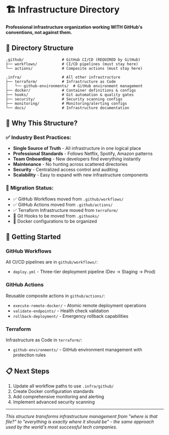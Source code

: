 # 🏗️ Infrastructure Directory

**Professional infrastructure organization working WITH GitHub's conventions, not against them.**

## 📂 Directory Structure

```
.github/                 # GitHub CI/CD (REQUIRED by GitHub)
├── workflows/           # CI/CD pipelines (must stay here)
└── actions/             # Composite actions (must stay here)

.infra/                  # All other infrastructure
├── terraform/           # Infrastructure as Code
│   └── github-environments/  # GitHub environment management
├── docker/              # Container definitions & configs
├── hooks/               # Git automation & quality gates
├── security/            # Security scanning configs
├── monitoring/          # Monitoring/alerting configs
└── docs/                # Infrastructure documentation
```

## 🎯 Why This Structure?

### ✅ **Industry Best Practices:**
- **Single Source of Truth** - All infrastructure in one logical place
- **Professional Standards** - Follows Netflix, Spotify, Amazon patterns
- **Team Onboarding** - New developers find everything instantly
- **Maintenance** - No hunting across scattered directories
- **Security** - Centralized access control and auditing
- **Scalability** - Easy to expand with new infrastructure components

### 🔄 **Migration Status:**
- ✅ GitHub Workflows moved from `.github/workflows/`
- ✅ GitHub Actions moved from `.github/actions/`
- ✅ Terraform Infrastructure moved from `terraform/`
- 🔄 Git Hooks to be moved from `.githooks/`
- 🔄 Docker configurations to be organized

## 🚀 **Getting Started**

### GitHub Workflows
All CI/CD pipelines are in `github/workflows/`:
- `deploy.yml` - Three-tier deployment pipeline (Dev → Staging → Prod)

### GitHub Actions  
Reusable composite actions in `github/actions/`:
- `execute-remote-docker/` - Atomic remote deployment operations
- `validate-endpoints/` - Health check validation
- `rollback-deployment/` - Emergency rollback capabilities

### Terraform
Infrastructure as Code in `terraform/`:
- `github-environments/` - GitHub environment management with protection rules

## 📋 **Next Steps**

1. Update all workflow paths to use `.infra/github/`
2. Create Docker configuration standards
3. Add comprehensive monitoring and alerting
4. Implement advanced security scanning

---

*This structure transforms infrastructure management from "where is that file?" to "everything is exactly where it should be" - the same approach used by the world's most successful tech companies.*